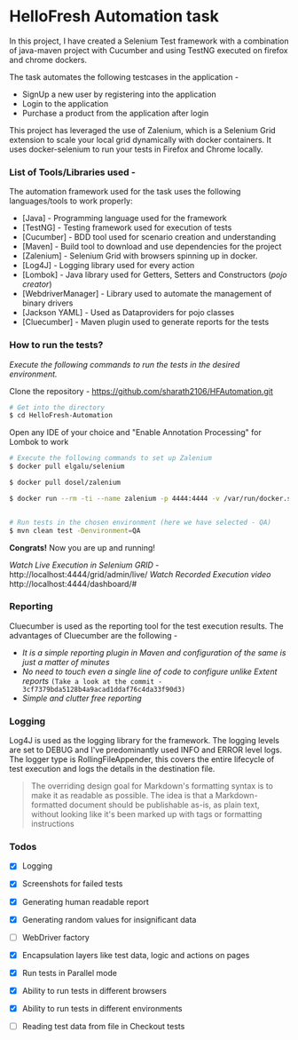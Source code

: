 # HelloFresh Automation task

In this project, I have created a Selenium Test framework with a combination of java-maven project with Cucumber and using TestNG executed on firefox and chrome dockers.

The task automates the following testcases in the application - 

  - SignUp a new user by registering into the application 
  - Login to the application
  - Purchase a product from the application after login

This project has leveraged the use of Zalenium, which is a Selenium Grid extension to scale your local grid dynamically with docker containers. It uses docker-selenium to run your tests in Firefox and Chrome locally.

### List of Tools/Libraries used -

The automation framework used for the task uses the following languages/tools to work properly:

* [Java] - Programming language used for the framework
* [TestNG] - Testing framework used for execution of tests
* [Cucumber] - BDD tool used for scenario creation and understanding
* [Maven] - Build tool to download and use dependencies for the project
* [Zalenium] - Selenium Grid with browsers spinning up in docker.
* [Log4J] - Logging library used for every action
* [Lombok] - Java library used for Getters, Setters and Constructors (*pojo creator*)
* [WebdriverManager] - Library used to automate the management of binary drivers
* [Jackson YAML] - Used as Dataproviders for pojo classes
* [Cluecumber] - Maven plugin used to generate reports for the tests
        
### How to run the tests?

*Execute the following commands to run the tests in the desired environment.*

Clone the repository - https://github.com/sharath2106/HFAutomation.git

```sh
# Get into the directory
$ cd HelloFresh-Automation
```
Open any IDE of your choice and "Enable Annotation Processing" for Lombok to work
```sh
# Execute the following commands to set up Zalenium
$ docker pull elgalu/selenium

$ docker pull dosel/zalenium

$ docker run --rm -ti --name zalenium -p 4444:4444 -v /var/run/docker.sock:/var/run/docker.sock -v /tmp/videos:/home/seluser/videos --privileged dosel/zalenium start


# Run tests in the chosen environment (here we have selected - QA)
$ mvn clean test -Denvironment=QA
```
 **Congrats!** Now you are up and running!
 
 *Watch Live Execution in Selenium GRID* - http://localhost:4444/grid/admin/live/ 
 *Watch Recorded Execution video* http://localhost:4444/dashboard/# 
 
### Reporting

Cluecumber is used as the reporting tool for the test execution results. The advantages of Cluecumber are the following - 
  - *It is a simple reporting plugin in Maven and configuration of the same is just a matter of minutes*
  - *No need to touch even a single line of code to configure unlike Extent reports* ```(Take a look at the commit - 3cf7379bda5128b4a9acad1ddaf76c4da33f90d3)```
  - *Simple and clutter free reporting*

### Logging

Log4J is used as the logging library for the framework. The logging levels are  set to DEBUG and I've predominantly used INFO and ERROR level logs. The logger type is RollingFileAppender, this covers the entire lifecycle of test execution and logs the details in the destination file.

> The overriding design goal for Markdown's
> formatting syntax is to make it as readable
> as possible. The idea is that a
> Markdown-formatted document should be
> publishable as-is, as plain text, without
> looking like it's been marked up with tags
> or formatting instructions

### Todos

- [x] Logging
- [x] Screenshots for failed tests
- [x] Generating human readable report
- [x] Generating random values for insignificant data
- [ ] WebDriver factory
- [x] Encapsulation layers like test data, logic and actions on pages
- [x] Run tests in Parallel mode
- [x] Ability to run tests in different browsers
- [x] Ability to run tests in different environments 
- [ ] Reading test data from file in Checkout tests

